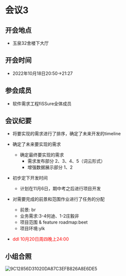 # 会议3

## 开会地点

- 玉泉32舍楼下大厅

## 开会时间

- 2022年10月18日20:50->21:27

## 参会成员

- 软件需求工程fiSSure全体成员


## 

## 会议纪要

- 将要实现的需求进行了排序，确定了未来开发的timeline
- 确定了未来要实现的需求
  - 确定最终要实现的需求
    - 需求发布部分 2、3、4、5（词云形式）
    - 增强数据展示部分 1、2

- 初步定下开发时间
  - 计划在11月6日，期中考之后进行项目开发

- 对需要完成的前景和范围作业进行了任务的分配
  - 前景: br
  - 业务需求:3-4何迪、1-2庄毅非 
  - 项目范围 & feature roadmap:beet
  - 项目环境:ylk
- <font color="red">ddl 10月20日周四晚上24:00</font>



## 小组合照

![9C12856D31020DA87C3EFB826A8E6DE5](../../../../../../Library/Containers/com.tencent.qq/Data/Library/Caches/Images/9C12856D31020DA87C3EFB826A8E6DE5.jpg)

